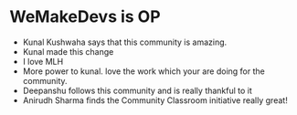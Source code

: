 # WeMakeDevs is OP

- Kunal Kushwaha says that this community is amazing.
- Kunal made this change
- I love MLH
- More power to kunal. love the work which your are doing for the community.
- Deepanshu follows this community and is really thankful to it
- Anirudh Sharma finds the Community Classroom initiative really great!
